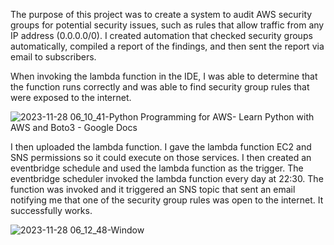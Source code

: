 The purpose of this project was to create a system to audit AWS security groups for potential security issues, such as rules that allow traffic from any IP address (0.0.0.0/0). I created automation that checked security groups automatically, compiled a report of the findings, and then sent the report via email to subscribers. 

When invoking the lambda function in the IDE, I was able to determine that the function runs correctly and was able to find security group rules that were exposed to the internet.

![2023-11-28 06_10_41-Python Programming for AWS- Learn Python with AWS and Boto3 - Google Docs](https://github.com/jklemens90/Python/assets/95970840/0ffa88f0-52e0-4c9c-bfa3-c6bf2b53b2fa)

I then uploaded the lambda function. I gave the lambda function EC2 and SNS permissions so it could execute on those services. I then created an eventbridge schedule and used the lambda function as the trigger. The eventbridge scheduler invoked the lambda function every day at 22:30. The function was invoked and it triggered an SNS topic that sent an email notifying me that one of the security group rules was open to the internet. It successfully works. 


![2023-11-28 06_12_48-Window](https://github.com/jklemens90/Python/assets/95970840/48f51c33-7ae9-4976-bf5c-3dc9b46b61c9)
